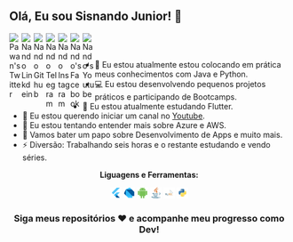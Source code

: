 ## Olá, Eu sou Sisnando Junior! 👋

<a href="https://twitter.com/nando_junior30">
  <img align="left" alt="Pawan's Twitter" width="22px" src="https://cdn.jsdelivr.net/npm/simple-icons@v3/icons/twitter.svg" />
</a>
<a href="https://www.linkedin.com/in/sisnando-junior-812050b6/">
  <img align="left" alt="Nando Linkdein" width="22px" src="https://cdn.jsdelivr.net/npm/simple-icons@v3/icons/linkedin.svg" />
</a>
<a href="https://github.com/nandodevs">
  <img align="left" alt="Nando Github" width="22px" src="https://cdn.jsdelivr.net/npm/simple-icons@v3/icons/github.svg" />
</a>
<a href="https://t.me/jrnand_o">
  <img align="left" alt="Nando Telegram" width="22px" src="https://cdn.jsdelivr.net/npm/simple-icons@v3/icons/telegram.svg" />
</a>
<a href="https://www.instagram.com/sisnando_dev/">
  <img align="left" alt="Nando Instagram" width="22px" src="https://cdn.jsdelivr.net/npm/simple-icons@v3/icons/instagram.svg" />
</a>
<a href="https://www.facebook.com/sisnandojr29">
  <img align="left" alt="Nando's Facebook" width="22px" src="https://cdn.jsdelivr.net/npm/simple-icons@v3/icons/facebook.svg" />
</a>
<a href="https://www.youtube.com/channel/UCtWB16LKf2F8-Pz-8fBOK_Q?view_as=subscriber">
  <img align="left" alt="Nando's Youtube" width="22px" src="https://cdn.jsdelivr.net/npm/simple-icons@v3/icons/youtube.svg" />
</a>

<br/>
<br/>

- 🔭 Eu estou atualmente estou colocando em prática meus conhecimentos com Java e Python.
- 💻 Eu estou desenvolvendo pequenos projetos práticos e participando de Bootcamps.
- 🌱 Eu estou atualmente estudando Flutter.
- 👯 Eu estou querendo iniciar um canal no [Youtube](https://www.youtube.com/channel/UCtWB16LKf2F8-Pz-8fBOK_Q?view_as=subscriber).
- 🤔 Eu estou tentando entender mais sobre Azure e AWS.
- 💬 Vamos bater um papo sobre Desenvolvimento de Apps e muito mais.
- ⚡ Diversão: Trabalhando seis horas e o restante estudando e vendo séries.

<div align="center">
  
  
  **Liguagens e Ferramentas:**  

<code><img height="20" src="https://raw.githubusercontent.com/github/explore/80688e429a7d4ef2fca1e82350fe8e3517d3494d/topics/flutter/flutter.png"></code>
<code><img height="20" src="https://raw.githubusercontent.com/github/explore/80688e429a7d4ef2fca1e82350fe8e3517d3494d/topics/dart/dart.png"></code>
<code><img height="20" src="https://raw.githubusercontent.com/github/explore/80688e429a7d4ef2fca1e82350fe8e3517d3494d/topics/android/android.png"></code>
<code><img height="20" src="https://raw.githubusercontent.com/github/explore/80688e429a7d4ef2fca1e82350fe8e3517d3494d/topics/java/java.png"></code>
<code><img height="20" src="https://raw.githubusercontent.com/github/explore/80688e429a7d4ef2fca1e82350fe8e3517d3494d/topics/mysql/mysql.png"></code>
<code><img height="20" src="https://raw.githubusercontent.com/github/explore/80688e429a7d4ef2fca1e82350fe8e3517d3494d/topics/python/python.png"></code>  

### Siga meus repositórios ❤️ e acompanhe meu progresso como Dev!

</div>

